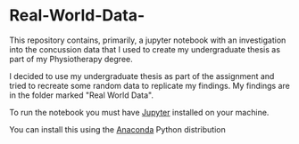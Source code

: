 # Real-World-Data-
This repository contains, primarily, a jupyter notebook with an investigation into the concussion data that I used to create my undergraduate thesis as part of my Physiotherapy degree. 

I decided to use my undergraduate thesis as part of the assignment and tried to recreate some random data to replicate my findings. My findings are in the folder marked "Real World Data".

To run the notebook you must have [Jupyter](http://jupyter.org) installed on your machine. 

You can install this using the [Anaconda](https://www.anaconda.com/) Python distribution 
